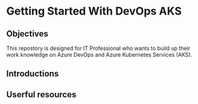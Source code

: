 # Getting Started With DevOps AKS

## Objectives
This repostory is designed for IT Professional who wants to build up their work knowledge on Azure DevOps and Azure Kubernetes Services (AKS). 



## Introductions


## Userful resources
